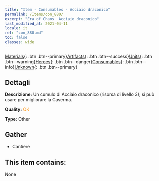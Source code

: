 ```yaml
---
title: "Item - Consumables - Acciaio draconico"
permalink: /Items/con_880/
excerpt: "Era of Chaos  Acciaio draconico"
last_modified_at: 2021-04-11
locale: it
ref: "con_880.md"
toc: false
classes: wide
---
```

 [Materials](/it/Items/){: .btn .btn--primary}[Artifacts](/it/Items/Artifacts/){: .btn .btn--success}[Units](/it/Items/Units/){: .btn .btn--warning}[Heroes](/it/Items/Heroes/){: .btn .btn--danger}[Consumables](/it/Items/Consumables/){: .btn .btn--info}[Unknown](/it/Items/Unknown/){: .btn .btn--primary}

## Dettagli
 **Descrizione:** Un cumulo di Acciaio draconico (risorsa di livello 3); si può usare per migliorare la Caserma.

 **Quality:** <span style="color: #FF8C00">OK</span>

 **Type:** Other

## Gather

*    Cantiere 

## This item contains:

  None

